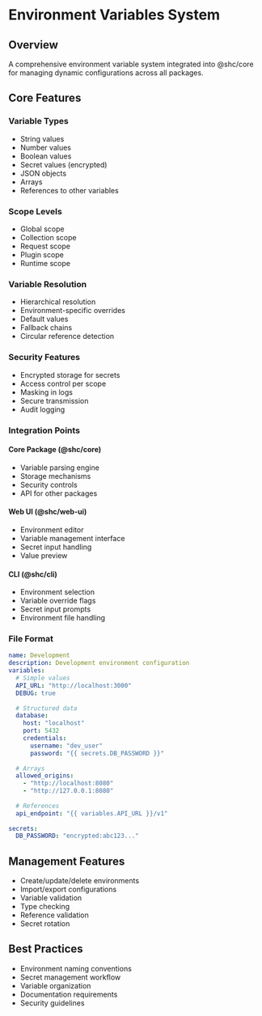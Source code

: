 # Environment Variables System

## Overview
A comprehensive environment variable system integrated into @shc/core for managing dynamic configurations across all packages.

## Core Features

### Variable Types
- String values
- Number values
- Boolean values
- Secret values (encrypted)
- JSON objects
- Arrays
- References to other variables

### Scope Levels
- Global scope
- Collection scope
- Request scope
- Plugin scope
- Runtime scope

### Variable Resolution
- Hierarchical resolution
- Environment-specific overrides
- Default values
- Fallback chains
- Circular reference detection

### Security Features
- Encrypted storage for secrets
- Access control per scope
- Masking in logs
- Secure transmission
- Audit logging

### Integration Points

#### Core Package (@shc/core)
- Variable parsing engine
- Storage mechanisms
- Security controls
- API for other packages

#### Web UI (@shc/web-ui)
- Environment editor
- Variable management interface
- Secret input handling
- Value preview

#### CLI (@shc/cli)
- Environment selection
- Variable override flags
- Secret input prompts
- Environment file handling

### File Format
```yaml
name: Development
description: Development environment configuration
variables:
  # Simple values
  API_URL: "http://localhost:3000"
  DEBUG: true
  
  # Structured data
  database:
    host: "localhost"
    port: 5432
    credentials:
      username: "dev_user"
      password: "{{ secrets.DB_PASSWORD }}"
  
  # Arrays
  allowed_origins:
    - "http://localhost:8080"
    - "http://127.0.0.1:8080"
  
  # References
  api_endpoint: "{{ variables.API_URL }}/v1"
  
secrets:
  DB_PASSWORD: "encrypted:abc123..."
```

## Management Features
- Create/update/delete environments
- Import/export configurations
- Variable validation
- Type checking
- Reference validation
- Secret rotation

## Best Practices
- Environment naming conventions
- Secret management workflow
- Variable organization
- Documentation requirements
- Security guidelines
